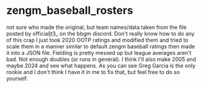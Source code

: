 # zengm_baseball_rosters
not sure who made the original, but team names/data taken from the file posted by officialjt3_ on the bbgm discord. Don't really know how to do any of this crap I just took 2020 OOTP ratings and modified them and tried to scale them in a manner similar to default zengm baseball ratings then made it into a JSON file. Fielding is pretty messed up but league averages aren't bad. Not enough doubles (or runs in general). I think I'll also make 2005 and maybe 2024 and see what happens. As you can see Greg Garcia is the only rookie and I don't think I have it in me to fix that, but feel free to do so yourself. 
